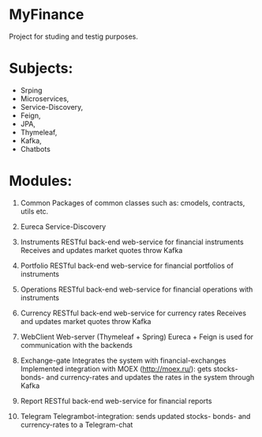 # MyFinance
Project for studing and testig purposes.

# Subjects:
- Srping
- Microservices, 
- Service-Discovery,
- Feign,
- JPA,
- Thymeleaf,
- Kafka,
- Chatbots

# Modules:

1. Common
Packages of common classes such as: cmodels, contracts, utils etc.

2. Eureca
Service-Discovery

3. Instruments
RESTful back-end web-service for financial instruments
Receives and updates market quotes throw Kafka

4. Portfolio
RESTful back-end web-service for financial portfolios of instruments

5. Operations
RESTful back-end web-service for financial operations with instruments

6. Currency
RESTful back-end web-service for currency rates
Receives and updates market quotes throw Kafka

7. WebClient
Web-server (Thymeleaf + Spring)
Eureca + Feign is used for communication with the backends

8. Exchange-gate
Integrates the system with financial-exchanges
Implemented integration with MOEX (http://moex.ru/): gets stocks- bonds- and currency-rates and updates the rates in the system through Kafka

9. Report
RESTful back-end web-service for financial reports

10. Telegram
Telegrambot-integration: sends updated stocks- bonds- and currency-rates to a Telegram-chat









